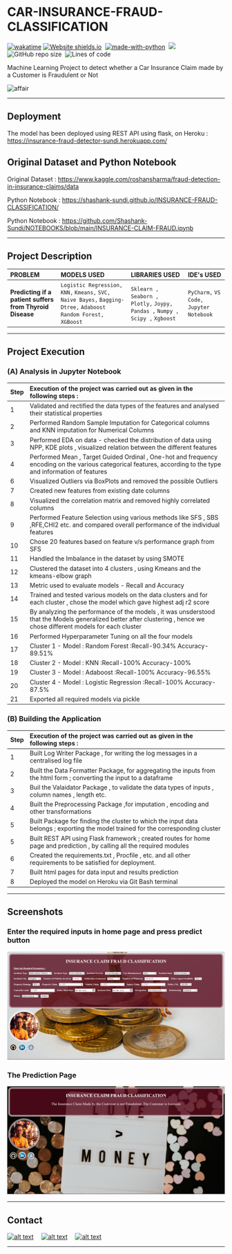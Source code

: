 # CAR-INSURANCE-FRAUD-CLASSIFICATION

[![wakatime](https://wakatime.com/badge/user/8f2e3b3a-321e-4119-b4f0-3a33c3752953/project/a7854631-977a-444a-bd66-1bdf27ccf8f1.svg)](https://wakatime.com/badge/user/8f2e3b3a-321e-4119-b4f0-3a33c3752953/project/a7854631-977a-444a-bd66-1bdf27ccf8f1)
[![Website shields.io](https://img.shields.io/website-up-down-green-red/http/shields.io.svg)](https://insurance-fraud-detector-sundi.herokuapp.com/)&nbsp;
[![made-with-python](https://img.shields.io/badge/Made%20with-Python-1f425f.svg)](https://www.python.org/)&nbsp;
<img src="https://img.shields.io/badge/Made%20with-Markdown-1f425f.svg">&nbsp;
![GitHub repo size](https://img.shields.io/github/repo-size/Shashank-Sundi/INSURANCE-FRAUD-CLASSIFICATION)&nbsp;
![Lines of code](https://img.shields.io/tokei/lines/github/Shashank-Sundi/INSURANCE-FRAUD-CLASSIFICATION?style=flat)

Machine Learning Project to detect whether a Car Insurance Claim made by a Customer is Fraudulent or Not

<img src="static\images\michael-jin-zI_R7sUQVF0-unsplash.jpg" style="width: 1000px;
    height: 500px; object-fit: cover;
    object-position: 20% 60%;" alt="affair" />
<hr>

## Deployment

The model has been deployed using REST API using flask, on Heroku :  https://insurance-fraud-detector-sundi.herokuapp.com/


## Original Dataset and Python Notebook

Original Dataset :  https://www.kaggle.com/roshansharma/fraud-detection-in-insurance-claims/data

Python Notebook : https://shashank-sundi.github.io/INSURANCE-FRAUD-CLASSIFICATION/

Python Notebook : https://github.com/Shashank-Sundi/NOTEBOOKS/blob/main/INSURANCE-CLAIM-FRAUD.ipynb

<hr>

## Project Description

| PROBLEM | MODELS USED  |LIBRARIES USED   |IDE's USED|
| :-------- | :------- | :------------------------- | :-------|
| **Predicting if a patient suffers from Thyroid Disease**| `Logistic Regression,`  `KNN,` `Kmeans,` `SVC,` `Naive Bayes,` `Bagging-Dtree,` `Adaboost` `Random Forest,` `XGBoost` | `Sklearn ,` ` Seaborn ,` `Plotly,` `Joypy,` `Pandas ,` `Numpy ,` `Scipy ,` `Xgboost `|`PyCharm,` `VS Code,` `Jupyter Notebook`|

<hr>

## Project Execution

### (A) **Analysis in Jupyter Notebook**

| **Step**|**Execution of the project was carried out as given in the following steps :** |
| :--------|:-------- | 
|1| Validated and rectified the data types of the features and analysed their statistical properties|
|2|Performed Random Sample Imputation for Categorical columns and KNN imputation for Numerical Columns
|3| Performed EDA on data - checked the distribution of data using NPP, KDE plots , visualized relation between the different features|
|4|Performed Mean , Target Guided Ordinal , One-hot and frequency encoding on the various categorical features, according to the type and information of features
|6|Visualized Outliers via BoxPlots and removed the possible Outliers
|7| Created new features from existing date columns
|8| Visualized the correlation matrix and removed highly correlated columns
|9| Performed Feature Selection using various methods like SFS , SBS ,RFE,CHI2 etc. and compared overall performance of the individual features
|10|Chose 20 features based on feature v/s performance graph from SFS
|11| Handled the Imbalance in the dataset by using SMOTE
|12|Clustered the dataset into 4 clusters , using Kmeans and the kmeans-elbow graph
|13| Metric used to evaluate models - Recall and Accuracy
|14| Trained and tested various models on the data clusters and for each cluster , chose the model which gave highest adj r2 score
|15|By analyzing the performance of the models , it was unsderstood that the Models generalized better after clustering , hence we chose different models for each cluster
|16|Performed Hyperparameter Tuning on all the four models
|17|Cluster 1 - Model : Random Forest :Recall-90.34% Accuracy-89.51%
|18|Cluster 2 - Model : KNN :Recall-100% Accuracy-100%
|19|Cluster 3 - Model : Adaboost :Recall-100% Accuracy-96.55%
|20|Cluster 4 - Model : Logistic Regression :Recall-100% Accuracy-87.5%
|21| Exported all required models via pickle


### (B) **Building the Application**

| **Step**|**Execution of the project was carried out as given in the following steps :** |
| :--------|:-------- | 
|1| Built Log Writer Package , for writing the log messages in a centralised log file
|2| Built the Data Formatter Package, for aggregating the inputs from the html form ; converting the input to a dataframe
|3| Buil the Valaidator Package , to validate the data types of inputs , column names , length etc.
|4| Built the Preprocessing Package ,for imputation , encoding and other transformations
|5| Built Package for finding the cluster to which the input data belongs ; exporting the model trained for the corresponding cluster
|5| Built REST API using Flask framework ; created routes for home page and prediction , by calling all the required modules 
|6| Created the requirements.txt , Procfile , etc. and all other requirements to be satisfied for deployment.
|7| Built html pages for data input and results prediction
|8| Deployed the model on Heroku via Git Bash terminal

<hr>

## Screenshots

### **Enter the required inputs in home page and press predict button**

<img src="static\images\home fraud.PNG" alt="FIFA" />

### **The Prediction Page**

<img src="static\images\result fraud.PNG" alt="FIFA" />

<hr>
  
## Contact

<a href="https://www.linkedin.com/in/shashank-sundi-4b78561b1"> ![alt text](https://img.shields.io/badge/linkedin-%230077B5.svg?style=for-the-badge&logo=linkedin&logoColor=white)</a>&emsp;
<a href="https://www.instagram.com/shashank_sundi13/">![alt text](https://img.shields.io/badge/Shashank_Sundi-%23E4405F.svg?style=for-the-badge&logo=Instagram&logoColor=white)</a>&emsp;
<a href="mailto:sundi.sn@gmail.com">![alt text](https://img.shields.io/badge/Gmail-D14836?style=for-the-badge&logo=gmail&logoColor=white)</a>

<hr>
